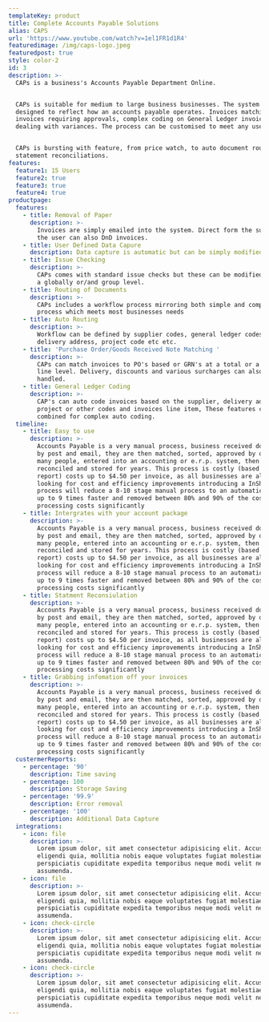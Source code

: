 ```yaml
---
templateKey: product
title: Complete Accounts Payable Solutions
alias: CAPS
url: 'https://www.youtube.com/watch?v=1el1FR1d1R4'
featuredimage: /img/caps-logo.jpeg
featuredpost: true
style: color-2
id: 3
description: >-
  CAPs is a business's Accounts Payable Department Online.


  CAPs is suitable for medium to large business businesses. The system is
  designed to reflect how an accounts payable operates. Invoices matching to po,
  invoices requiring approvals, complex coding on General Ledger invoices and
  dealing with variances. The process can be customised to meet any users needs.


  CAPs is bursting with feature, from price watch, to auto document routing, to
  statement reconciliations.
features:
  feature1: 15 Users
  feature2: true
  feature3: true
  feature4: true
productpage:
  features:
    - title: Removal of Paper
      description: >-
        Invoices are simply emailed into the system. Direct form the supplier or
        the user can also DnD invoices.
    - title: User Defined Data Capure
      description: Data capture is automatic but can be simply modified by users.
    - title: Issue Checking
      description: >-
        CAPs comes with standard issue checks but these can be modified at both
        a globally or/and group level.
    - title: Routing of Documents
      description: >-
        CAPs includes a workflow process mirroring both simple and complex
        process which meets most businesses needs
    - title: Auto Routing
      description: >-
        Workflow can be defined by supplier codes, general ledger codes,
        delivery address, project code etc etc.
    - title: 'Purchase Order/Goods Received Note Matching '
      description: >-
        CAPs can match invoices to PO's based or GRN's at a total or a line by
        line level. Delivery, discounts and various surcharges can also be
        handled.
    - title: General Ledger Coding
      description: >-
        CAP's can auto code invoices based on the supplier, delivery address,
        project or other codes and invoices line item, These features can be
        combined for complex auto coding.
  timeline:
    - title: Easy to use
      description: >-
        Accounts Payable is a very manual process, business received documents
        by post and email, they are then matched, sorted, approved by one or
        many people, entered into an accounting or e.r.p. system, then filed,
        reconciled and stored for years. This process is costly (based on pwc
        report) costs up to $4.50 per invoice, as all businesses are always
        looking for cost and efficiency improvements introducing a InShip
        process will reduce a 8-10 stage manual process to an automatic that is
        up to 9 times faster and removed between 80% and 90% of the cost. Reduce
        processing costs significantly
    - title: Intergrates with your account package
      description: >-
        Accounts Payable is a very manual process, business received documents
        by post and email, they are then matched, sorted, approved by one or
        many people, entered into an accounting or e.r.p. system, then filed,
        reconciled and stored for years. This process is costly (based on pwc
        report) costs up to $4.50 per invoice, as all businesses are always
        looking for cost and efficiency improvements introducing a InShip
        process will reduce a 8-10 stage manual process to an automatic that is
        up to 9 times faster and removed between 80% and 90% of the cost. Reduce
        processing costs significantly
    - title: Statment Reconsiulation
      description: >-
        Accounts Payable is a very manual process, business received documents
        by post and email, they are then matched, sorted, approved by one or
        many people, entered into an accounting or e.r.p. system, then filed,
        reconciled and stored for years. This process is costly (based on pwc
        report) costs up to $4.50 per invoice, as all businesses are always
        looking for cost and efficiency improvements introducing a InShip
        process will reduce a 8-10 stage manual process to an automatic that is
        up to 9 times faster and removed between 80% and 90% of the cost. Reduce
        processing costs significantly
    - title: Grabbing infomation off your invoices
      description: >-
        Accounts Payable is a very manual process, business received documents
        by post and email, they are then matched, sorted, approved by one or
        many people, entered into an accounting or e.r.p. system, then filed,
        reconciled and stored for years. This process is costly (based on pwc
        report) costs up to $4.50 per invoice, as all businesses are always
        looking for cost and efficiency improvements introducing a InShip
        process will reduce a 8-10 stage manual process to an automatic that is
        up to 9 times faster and removed between 80% and 90% of the cost. Reduce
        processing costs significantly
  custermerReports:
    - percentage: '90'
      description: Time saving
    - percentage: 100
      description: Storage Saving
    - percentage: '99.9'
      description: Error removal
    - percentage: '100'
      description: Additional Data Capture
  integrations:
    - icon: file
      description: >-
        Lorem ipsum dolor, sit amet consectetur adipisicing elit. Accusantium,
        eligendi quia, mollitia nobis eaque voluptates fugiat molestiae
        perspiciatis cupiditate expedita temporibus neque modi velit nesciunt
        assumenda.
    - icon: file
      description: >-
        Lorem ipsum dolor, sit amet consectetur adipisicing elit. Accusantium,
        eligendi quia, mollitia nobis eaque voluptates fugiat molestiae
        perspiciatis cupiditate expedita temporibus neque modi velit nesciunt
        assumenda.
    - icon: check-circle
      description: >-
        Lorem ipsum dolor, sit amet consectetur adipisicing elit. Accusantium,
        eligendi quia, mollitia nobis eaque voluptates fugiat molestiae
        perspiciatis cupiditate expedita temporibus neque modi velit nesciunt
        assumenda.
    - icon: check-circle
      description: >-
        Lorem ipsum dolor, sit amet consectetur adipisicing elit. Accusantium,
        eligendi quia, mollitia nobis eaque voluptates fugiat molestiae
        perspiciatis cupiditate expedita temporibus neque modi velit nesciunt
        assumenda.
---
```


